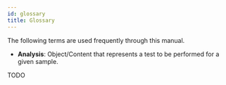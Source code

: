 ```yaml
---
id: glossary
title: Glossary
---
```


The following terms are used frequently through this manual.

- **Analysis**: Object/Content that represents a test to be performed for a 
  given sample.

TODO
           